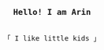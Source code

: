 <h3 align="center"><samp>Hello! I am <b><a rel="nofollow noopener noreferrer" target="_blank">Arin</a></b></samp></h3>
<p align="center"><br>
  <samp>
    「 I like little kids 」<br>
  </samp>
</p>

<br>

